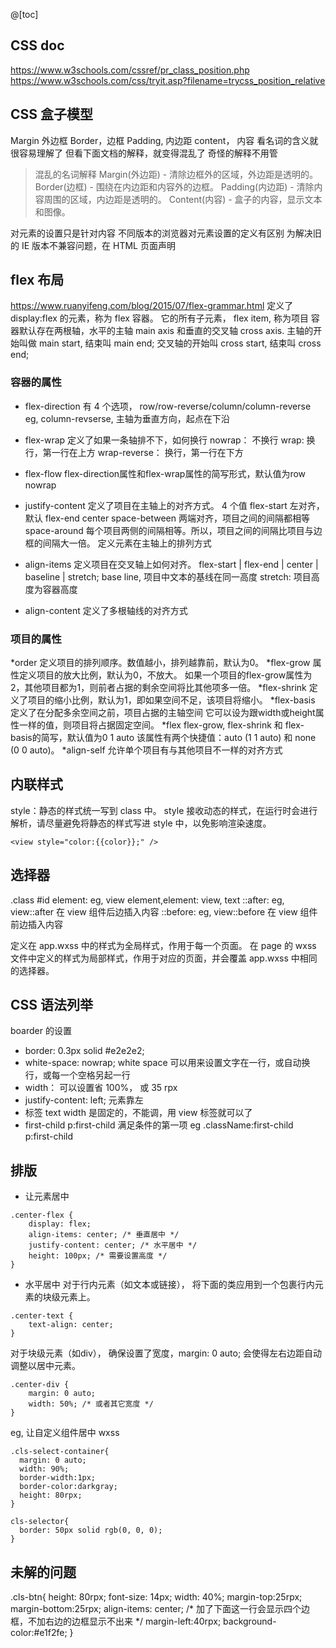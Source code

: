 
@[toc]
## CSS doc
https://www.w3schools.com/cssref/pr_class_position.php
https://www.w3schools.com/css/tryit.asp?filename=trycss_position_relative

## CSS 盒子模型

Margin 外边框
Border，边框
Padding, 内边距
content， 内容
看名词的含义就很容易理解了
但看下面文档的解释，就变得混乱了
奇怪的解释不用管

> 混乱的名词解释
    Margin(外边距) - 清除边框外的区域，外边距是透明的。
    Border(边框) - 围绕在内边距和内容外的边框。
    Padding(内边距) - 清除内容周围的区域，内边距是透明的。
    Content(内容) - 盒子的内容，显示文本和图像。

对元素的设置只是针对内容
不同版本的浏览器对元素设置的定义有区别
为解决旧的 IE 版本不兼容问题，在 HTML 页面声明 <!DOCTYPE html>


## flex 布局
https://www.ruanyifeng.com/blog/2015/07/flex-grammar.html
定义了 display:flex 的元素，称为 flex 容器。
它的所有子元素， flex item, 称为项目
容器默认存在两根轴，水平的主轴 main axis 和垂直的交叉轴 cross axis.
主轴的开始叫做 main start, 结束叫 main end;
交叉轴的开始叫 cross start, 结束叫 cross end;

### 容器的属性
* flex-direction
有 4 个选项， row/row-reverse/column/column-reverse
eg, column-revserse, 主轴为垂直方向，起点在下沿

* flex-wrap
定义了如果一条轴排不下，如何换行
nowrap： 不换行
wrap: 换行，第一行在上方
wrap-reverse： 换行，第一行在下方

* flex-flow 
flex-direction属性和flex-wrap属性的简写形式，默认值为row nowrap

* justify-content
定义了项目在主轴上的对齐方式。
4 个值
flex-start 左对齐，默认
flex-end 
center 
space-between 两端对齐，项目之间的间隔都相等
space-around 每个项目两侧的间隔相等。所以，项目之间的间隔比项目与边框的间隔大一倍。
定义元素在主轴上的排列方式

* align-items
定义项目在交叉轴上如何对齐。
flex-start | flex-end | center | baseline | stretch;
base line, 项目中文本的基线在同一高度
stretch: 项目高度为容器高度

* align-content
定义了多根轴线的对齐方式

### 项目的属性

*order          定义项目的排列顺序。数值越小，排列越靠前，默认为0。
*flex-grow      属性定义项目的放大比例，默认为0，不放大。
                如果一个项目的flex-grow属性为2，其他项目都为1，则前者占据的剩余空间将比其他项多一倍。
*flex-shrink    定义了项目的缩小比例，默认为1，即如果空间不足，该项目将缩小。
*flex-basis     定义了在分配多余空间之前，项目占据的主轴空间
                它可以设为跟width或height属性一样的值，则项目将占据固定空间。
*flex           flex-grow, flex-shrink 和 flex-basis的简写，默认值为0 1 auto
                该属性有两个快捷值：auto (1 1 auto) 和 none (0 0 auto)。
*align-self     允许单个项目有与其他项目不一样的对齐方式


## 内联样式
style：静态的样式统一写到 class 中。
style 接收动态的样式，在运行时会进行解析，请尽量避免将静态的样式写进 style 中，以免影响渲染速度。
```
<view style="color:{{color}};" />
```
## 选择器
.class
#id 
element: eg, view
element,element: view, text
::after:    eg, view::after  在 view 组件后边插入内容
::before:   eg, view::before 在 view 组件前边插入内容

定义在 app.wxss 中的样式为全局样式，作用于每一个页面。
在 page 的 wxss 文件中定义的样式为局部样式，作用于对应的页面，并会覆盖 app.wxss 中相同的选择器。

## CSS 语法列举
boarder 的设置
- border: 0.3px solid #e2e2e2;
- white-space: nowrap;
white space 可以用来设置文字在一行，或自动换行，或每一个空格另起一行
- width： 可以设置省 100%， 或 35 rpx
- justify-content: left;
元素靠左
- 标签 text width 是固定的，不能调，用 view 标签就可以了
- first-child
p:first-child  满足条件的第一项
eg
.className:first-child  
p:first-child  
## 排版
* 让元素居中
```
.center-flex {
    display: flex;
    align-items: center; /* 垂直居中 */
    justify-content: center; /* 水平居中 */
    height: 100px; /* 需要设置高度 */
}
```
* 水平居中
对于行内元素（如文本或链接），
将下面的类应用到一个包裹行内元素的块级元素上。
```
.center-text {
    text-align: center;
}
```
对于块级元素（如div），
确保设置了宽度，margin: 0 auto; 会使得左右边距自动调整以居中元素。
```
.center-div {
    margin: 0 auto;
    width: 50%; /* 或者其它宽度 */
}
```

eg, 让自定义组件居中
wxss
```
.cls-select-container{
  margin: 0 auto;
  width: 90%;
  border-width:1px;
  border-color:darkgray;
  height: 80rpx;
}

cls-selector{
  border: 50px solid rgb(0, 0, 0);
}
```

## 未解的问题
.cls-btn{
    height: 80rpx;
    font-size: 14px;
    width: 40%;
    margin-top:25rpx;
    margin-bottom:25rpx;
    align-items: center;
    /* 加了下面这一行会显示四个边框，不加右边的边框显示不出来 */
    margin-left:40rpx; 
    background-color:#e1f2fe;
}


